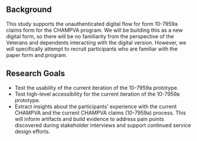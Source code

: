 ## Background
This study supports the unauthenticated digital flow for form 10-7959a claims form for the CHAMPVA program. We will be building this as a new digital form, so there will be no familiarity from the perspective of the Veterans and dependents interacting with the digital version. However, we will specifically attempt to recruit participants who are familiar with the paper form and program.

## Research Goals
* Test the usability of the current iteration of the 10-7959a prototype.
* Test high-level accessibility for the current iteration of the 10-7959a prototype.
* Extract insights about the participants’ experience with the current CHAMPVA and the current CHAMPVA claims (10-7959a) process. This will inform artifacts and build evidence to address pain points discovered during stakeholder interviews and support continued service design efforts.

